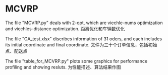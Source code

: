 # MCVRP
The file "MCVRP.py" deals with 2-opt, which are viechle-nums optimization and viechles-distance optimization.
距离优化和车辆数优化

The file "GA_test.xlsx" discribes information of 31 oders, and each includes its initial coordinate and final coordinate.
文件为三十个订单信息，包括初始点、配送点

The file "table_for_MCVRP.py" plots some graphics for performance profiling and showing resluts.
为性能描述、算法结果作图
